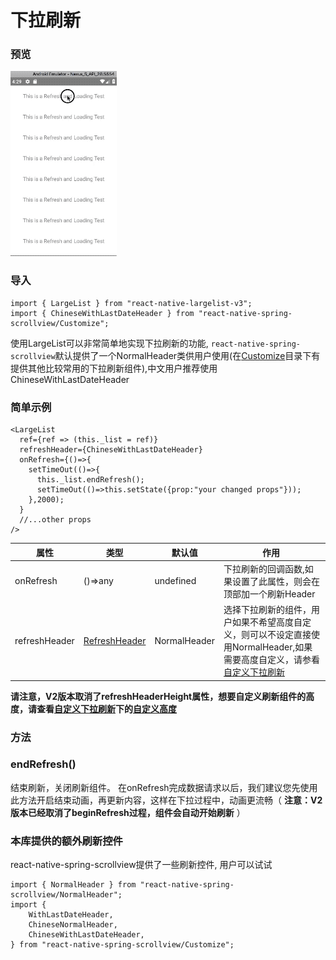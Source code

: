 # 下拉刷新

### 预览
![Preview](../../res/RefreshingStickyContent.gif)

### 导入

```$js
import { LargeList } from "react-native-largelist-v3";
import { ChineseWithLastDateHeader } from "react-native-spring-scrollview/Customize";
```

使用LargeList可以非常简单地实现下拉刷新的功能, `react-native-spring-scrollview`默认提供了一个NormalHeader类供用户使用(在[Customize](https://github.com/bolan9999/react-native-spring-scrollview/tree/master/src/Customize)目录下有提供其他比较常用的下拉刷新组件),中文用户推荐使用ChineseWithLastDateHeader

### 简单示例

```$js
<LargeList
  ref={ref => (this._list = ref)}
  refreshHeader={ChineseWithLastDateHeader}
  onRefresh={()=>{
    setTimeOut(()=>{
      this._list.endRefresh();
      setTimeOut(()=>this.setState({prop:"your changed props"}));
    },2000);
  }
  //...other props
/>
```

属性  |  类型  |  默认值  |  作用  
---- | ------ | --------- | --------
onRefresh | ()=>any | undefined | 下拉刷新的回调函数,如果设置了此属性，则会在顶部加一个刷新Header
refreshHeader | [RefreshHeader](https://github.com/bolan9999/react-native-spring-scrollview/blob/master/src/RefreshHeader.js) | NormalHeader | 选择下拉刷新的组件，用户如果不希望高度自定义，则可以不设定直接使用NormalHeader,如果需要高度自定义，请参看[自定义下拉刷新](zh-cn/V3/CustomRefresh)


**请注意，V2版本取消了refreshHeaderHeight属性，想要自定义刷新组件的高度，请查看[自定义下拉刷新](zh-cn/V3/CustomRefresh)下的[自定义高度](zh-cn/V3/CustomRefresh?id=自定义刷新组件的高度)**


### 方法

### endRefresh()

结束刷新，关闭刷新组件。 在onRefresh完成数据请求以后，我们建议您先使用此方法开启结束动画，再更新内容，这样在下拉过程中，动画更流畅（ **注意：V2版本已经取消了beginRefresh过程，组件会自动开始刷新** ）

### 本库提供的额外刷新控件

react-native-spring-scrollview提供了一些刷新控件, 用户可以试试
```
import { NormalHeader } from "react-native-spring-scrollview/NormalHeader";
import {
    WithLastDateHeader,
    ChineseNormalHeader,
    ChineseWithLastDateHeader,
} from "react-native-spring-scrollview/Customize";
```
